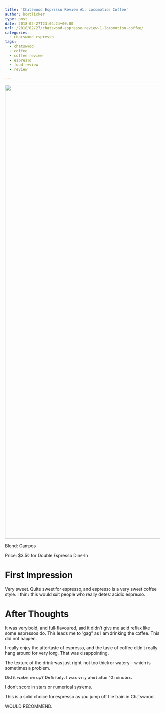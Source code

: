 ```yaml
---
title: 'Chatswood Espresso Review #1: Locomotion Coffee'
author: bootlicker
type: post
date: 2018-02-27T23:04:24+00:00
url: /2018/02/27/chatswood-espresso-review-1-locomotion-coffee/
categories:
  - Chatswood Espresso
tags:
  - chatswood
  - coffee
  - coffee review
  - espresso
  - food review
  - review

---
```

<img class="wp-image-362 size-medium aligncenter" src="http://bootlicker.doubledashgames.com/wp-content/uploads/2018/02/P_20180228_094957_vHDR_Auto.jpg" width="1473" height="1473" srcset="http://bootlicker.doubledashgames.com/wp-content/uploads/2018/02/P_20180228_094957_vHDR_Auto.jpg 1473w, http://bootlicker.doubledashgames.com/wp-content/uploads/2018/02/P_20180228_094957_vHDR_Auto-150x150.jpg 150w, http://bootlicker.doubledashgames.com/wp-content/uploads/2018/02/P_20180228_094957_vHDR_Auto-300x300.jpg 300w, http://bootlicker.doubledashgames.com/wp-content/uploads/2018/02/P_20180228_094957_vHDR_Auto-768x768.jpg 768w, http://bootlicker.doubledashgames.com/wp-content/uploads/2018/02/P_20180228_094957_vHDR_Auto-1024x1024.jpg 1024w, http://bootlicker.doubledashgames.com/wp-content/uploads/2018/02/P_20180228_094957_vHDR_Auto-620x620.jpg 620w" sizes="(max-width: 1473px) 100vw, 1473px" />

Blend: Campos

Price: $3.50 for Double Espresso Dine-In

# First Impression

Very sweet. Quite sweet for espresso, and espresso is a very sweet coffee style. I think this would suit people who really detest acidic espresso.

# After Thoughts

It was very bold, and full-flavoured, and it didn&#8217;t give me acid reflux like some espressos do. This leads me to &#8220;gag&#8221; as I am drinking the coffee. This did not happen.

I really enjoy the aftertaste of espresso, and the taste of coffee didn&#8217;t really hang around for very long. That was disappointing.

The texture of the drink was just right, not too thick or watery &#8211; which is sometimes a problem.

Did it wake me up? Definitely. I was very alert after 10 minutes.

I don&#8217;t score in stars or numerical systems.

This is a solid choice for espresso as you jump off the train in Chatswood.

WOULD RECOMMEND.